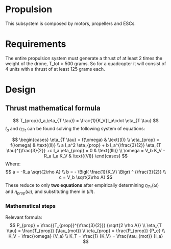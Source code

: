 # Propulsion
This subsystem is composed by motors, propellers and ESCs.

# Requirements
The entire propulsion system must generate a thrust of at least 2 times the
weight of the drone, T_tot > 500 grams. So for a quadcopter it will consist of
4 units with a thrust of at least 125 grams each.

# Design

## Thrust mathematical formula

$$
T_{prop}(I_a,\eta_{T \tau}) = \frac{1}{K_V}I_a\cdot \eta_{T \tau}
$$
$I_a$ and $\eta_{T \tau}$ can be found solving the following system of equations:

$$
\begin{cases}
\eta_{T \tau} = f(\omega) & \text{(I)} \\
\eta_{prop} = f(\omega) & \text{(II)} \\
a I_a^2 \eta_{prop} + b I_a^{\frac{3}{2}} \eta_{T \tau}^{\frac{3}{2}} +c I_a \eta_{prop} = 0 & \text{(III)} \\
\omega =  V_b K_V - R_a I_a K_V & \text{(VI)}
\end{cases}
$$
Where:
$$
a = -R_a \sqrt{2\rho A} \\
b = - \Bigl( \frac{1}{K_V} \Bigr) ^ {\frac{3}{2}} \\
c = V_b  \sqrt{2\rho A}
$$
These reduce to only **two equations** after empirically determining $\eta_{T \tau}(\omega)$ and $\eta_{prop}(\omega)$, and substituting them in $(III)$.

### Mathematical steps

Relevant formula:
$$
P_{prop} = \frac{{T_{prop}}^{\frac{3}{2}}} {\sqrt{2 \rho A}} \\
\eta_{T \tau} = \frac{T_{prop}} {\tau_{mot}} \\
\eta_{prop} = \frac{P_{prop}} {P_e} \\
K_V = \frac{\omega} {V_a} \\
K_T = \frac{1} {K_V} = \frac{\tau_{mot}} {I_a}
$$